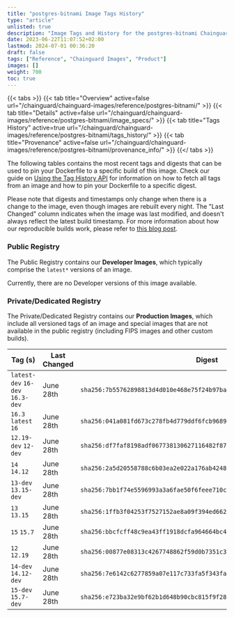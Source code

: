 ```yaml
---
title: "postgres-bitnami Image Tags History"
type: "article"
unlisted: true
description: "Image Tags and History for the postgres-bitnami Chainguard Image"
date: 2023-06-22T11:07:52+02:00
lastmod: 2024-07-01 00:36:20
draft: false
tags: ["Reference", "Chainguard Images", "Product"]
images: []
weight: 700
toc: true
---
```


{{< tabs >}}
{{< tab title="Overview" active=false url="/chainguard/chainguard-images/reference/postgres-bitnami/" >}}
{{< tab title="Details" active=false url="/chainguard/chainguard-images/reference/postgres-bitnami/image_specs/" >}}
{{< tab title="Tags History" active=true url="/chainguard/chainguard-images/reference/postgres-bitnami/tags_history/" >}}
{{< tab title="Provenance" active=false url="/chainguard/chainguard-images/reference/postgres-bitnami/provenance_info/" >}}
{{</ tabs >}}

The following tables contains the most recent tags and digests that can be used to pin your Dockerfile to a specific build of this image. Check our guide on [Using the Tag History API](/chainguard/chainguard-images/using-the-tag-history-api/) for information on how to fetch all tags from an image and how to pin your Dockerfile to a specific digest.

Please note that digests and timestamps only change when there is a change to the image, even though images are rebuilt every night. The "Last Changed" column indicates when the image was last modified, and doesn't always reflect the latest build timestamp. For more information about how our reproducible builds work, please refer to [this blog post](https://www.chainguard.dev/unchained/reproducing-chainguards-reproducible-image-builds).

### Public Registry
The Public Registry contains our **Developer Images**, which typically comprise the `latest*` versions of an image.

Currently, there are no Developer versions of this image available.

### Private/Dedicated Registry
The Private/Dedicated Registry contains our **Production Images**, which include all versioned tags of an image and special images that are not available in the public registry (including FIPS images and other custom builds).

| Tag (s)                           | Last Changed | Digest                                                                    |
|-----------------------------------|--------------|---------------------------------------------------------------------------|
|  `latest-dev` `16-dev` `16.3-dev` | June 28th    | `sha256:7b55762898813d4d010e468e75f24b97baf37118ad44f28686f67d5d2d821fa2` |
|  `16.3` `latest` `16`             | June 28th    | `sha256:041a081fd673c278fb4d779ddf6fcb96896d92449b679152dc2138b5af05b78f` |
|  `12.19-dev` `12-dev`             | June 28th    | `sha256:df7faf8198adf067738130627116482f87c74433ac669f72f29ca4a32c6702df` |
|  `14` `14.12`                     | June 28th    | `sha256:2a5d20558788c6b03ea2e022a176ab42484a11448c075cc2a392806d3d37f9b9` |
|  `13-dev` `13.15-dev`             | June 28th    | `sha256:7bb1f74e5596993a3a6fae50f6feee710cde08b0fd2e4c8d5ec24a582b2f6698` |
|  `13` `13.15`                     | June 28th    | `sha256:1ffb3f04253f7527152ae8a09f394ed662a2fd9ca7d7d711ac85f2703b0119af` |
|  `15` `15.7`                      | June 28th    | `sha256:bbcfcff48c9ea43ff1918dcfa964664bc4e15656ffa6230a11404d27011aaca4` |
|  `12` `12.19`                     | June 28th    | `sha256:00877e08313c4267748862f59d0b7351c3999f49e4fbfef44f8ba2d1c68e9678` |
|  `14-dev` `14.12-dev`             | June 28th    | `sha256:7e6142c6277859a07e117c733fa5f343fa9ea01cb62d1bb10cb25d1feff934e8` |
|  `15-dev` `15.7-dev`              | June 28th    | `sha256:e723ba32e9bf62b1d648b90cbc815f9f280a1715181f652054bfd86a66a21022` |

